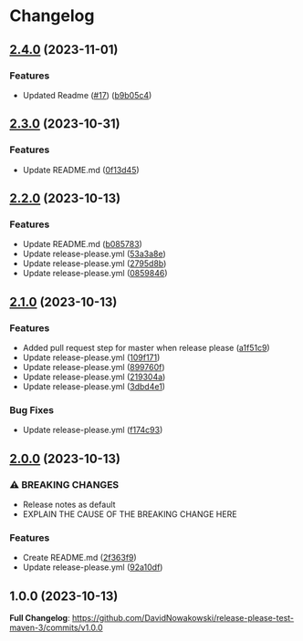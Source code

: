 # Changelog

## [2.4.0](https://github.com/DavidNowakowski/release-please-test-maven-3/compare/v2.3.0...v2.4.0) (2023-11-01)


### Features

* Updated Readme ([#17](https://github.com/DavidNowakowski/release-please-test-maven-3/issues/17)) ([b9b05c4](https://github.com/DavidNowakowski/release-please-test-maven-3/commit/b9b05c4bc758e691db22815c726c85f1938e92cd))

## [2.3.0](https://github.com/DavidNowakowski/release-please-test-maven-3/compare/v2.2.0...v2.3.0) (2023-10-31)


### Features

* Update README.md ([0f13d45](https://github.com/DavidNowakowski/release-please-test-maven-3/commit/0f13d458ebdd6fa93149a01369d5cd8e7fd35ae2))

## [2.2.0](https://github.com/DavidNowakowski/release-please-test-maven-3/compare/v2.1.0...v2.2.0) (2023-10-13)


### Features

* Update README.md ([b085783](https://github.com/DavidNowakowski/release-please-test-maven-3/commit/b085783cb2440feed7e757230489e65ae3fe2faf))
* Update release-please.yml ([53a3a8e](https://github.com/DavidNowakowski/release-please-test-maven-3/commit/53a3a8ebafd2bd298d75ce79587b90940c0f993f))
* Update release-please.yml ([2795d8b](https://github.com/DavidNowakowski/release-please-test-maven-3/commit/2795d8bbf8e191472558711b00d19e3fc05a97cf))
* Update release-please.yml ([0859846](https://github.com/DavidNowakowski/release-please-test-maven-3/commit/08598465aca1a08c9ddeb6acef8c7f27f8efcf27))

## [2.1.0](https://github.com/DavidNowakowski/release-please-test-maven-3/compare/v2.0.0...v2.1.0) (2023-10-13)


### Features

* Added pull request step for master when release please ([a1f51c9](https://github.com/DavidNowakowski/release-please-test-maven-3/commit/a1f51c9433ef96aa7968df193025cf7d562acecc))
* Update release-please.yml ([109f171](https://github.com/DavidNowakowski/release-please-test-maven-3/commit/109f1715cad1ff28ea178577a5e1e6429a64aaf3))
* Update release-please.yml ([899760f](https://github.com/DavidNowakowski/release-please-test-maven-3/commit/899760f2be61a32df2615657e6c290a098d863dd))
* Update release-please.yml ([219304a](https://github.com/DavidNowakowski/release-please-test-maven-3/commit/219304aec0e4e7ca0d205aae4933651a1d346e41))
* Update release-please.yml ([3dbd4e1](https://github.com/DavidNowakowski/release-please-test-maven-3/commit/3dbd4e17d2769b1f0466506f95413241877aaee2))


### Bug Fixes

* Update release-please.yml ([f174c93](https://github.com/DavidNowakowski/release-please-test-maven-3/commit/f174c93309f7b5c80f44f9f2867052aca1a262e5))

## [2.0.0](https://github.com/DavidNowakowski/release-please-test-maven-3/compare/v1.0.0...v2.0.0) (2023-10-13)


### ⚠ BREAKING CHANGES

* Release notes as default
* EXPLAIN THE CAUSE OF THE BREAKING CHANGE HERE

### Features

* Create README.md ([2f363f9](https://github.com/DavidNowakowski/release-please-test-maven-3/commit/2f363f9a332ee17ecbc2318009280dd6c224f4ad))
* Update release-please.yml ([92a10df](https://github.com/DavidNowakowski/release-please-test-maven-3/commit/92a10df1eb71ed3e3dc0e89e801aae79d5f5ca65))

## 1.0.0 (2023-10-13)

**Full Changelog**: https://github.com/DavidNowakowski/release-please-test-maven-3/commits/v1.0.0
